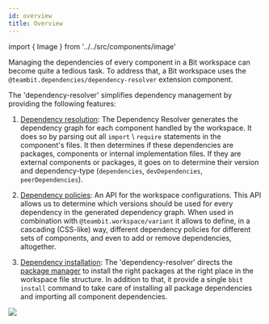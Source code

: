 ```yaml
---
id: overview
title: Overview
---
```

import { Image } from '../../src/components/image'

Managing the dependencies of every component in a Bit workspace can become quite a tedious task. To address that, a Bit workspace uses the `@teambit.dependencies/dependency-resolver` extension component.

The 'dependency-resolver' simplifies dependency management by providing the following features:

1. [Dependency resolution](/docs/dependencies/dependency-resolution):
The Dependency Resolver generates the dependency graph for each component handled by the workspace.
It does so by parsing out all `import` \ `require` statements in the component's files.
It then determines if these dependencies are packages, components or internal implementation files.
If they are external components or packages, it goes on to determine their version and dependency-type (`dependencies`, `devDependencies`, `peerDependencies`).

2. [Dependency policies](/docs/dependencies/dependency-policies):
An API for the workspace configurations.
This API allows us to determine which versions should be used for every dependency in the generated dependency graph.
When used in combination with `@teambit.workspace/variant` it allows to define, in a cascading (CSS-like) way,
different dependency policies for different sets of components, and even to add or remove dependencies, altogether.

3. [Dependency installation](/docs/dependencies/dependency-installation):
The 'dependency-resolver' directs the [package manager](/docs/packages/overview) to install the right packages at the right place in the workspace file structure.
In addition to that, it provide a single `bbit install` command to take care of installing all package dependencies and importing all component dependencies.

<Image src="/img/dependencies_graph.png" />
